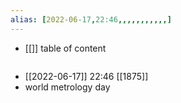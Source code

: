 ```yaml
---
alias: [2022-06-17,22:46,,,,,,,,,,,]
---
```

- [[]]
table of content
```toc
```

- [[2022-06-17]] 22:46 [[1875]]
- world metrology day
